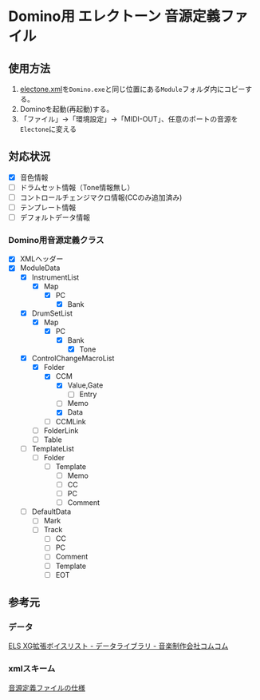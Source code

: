 # Domino用 エレクトーン 音源定義ファイル

## 使用方法

1. [electone.xml](./electone.xml)を`Domino.exe`と同じ位置にある`Module`フォルダ内にコピーする。
1. Dominoを起動(再起動)する。
1. 「ファイル」→「環境設定」→「MIDI-OUT」、任意のポートの音源を`Electone`に変える

## 対応状況

- [x] 音色情報
- [ ] ドラムセット情報（Tone情報無し）
- [ ] コントロールチェンジマクロ情報(CCのみ追加済み)
- [ ] テンプレート情報
- [ ] デフォルトデータ情報

### Domino用音源定義クラス

- [x] XMLヘッダー
- [x] ModuleData
  - [x] InstrumentList
    - [x] Map
      - [x] PC
        - [x] Bank
  - [x] DrumSetList
    - [x] Map
      - [x] PC
        - [x] Bank
          - [x] Tone
  - [x] ControlChangeMacroList
    - [x] Folder
      - [x] CCM
        - [x] Value,Gate
          - [ ] Entry
        - [ ] Memo
        - [x] Data
      - [ ] CCMLink
    - [ ] FolderLink
    - [ ] Table
  - [ ] TemplateList
    - [ ] Folder
      - [ ] Template
        - [ ] Memo
        - [ ] CC
        - [ ] PC
        - [ ] Comment
  - [ ] DefaultData
    - [ ] Mark
    - [ ] Track
      - [ ] CC
      - [ ] PC
      - [ ] Comment
      - [ ] Template
      - [ ] EOT

## 参考元

### データ

[ELS XG拡張ボイスリスト - データライブラリ -
音楽制作会社コムコム](http://www.comcom2.com/lib/els_ext_xg_voice_list.html#113)

### xmlスキーム

[音源定義ファイルの仕様](http://5.pro.tok2.com/~mpc/ranzan86/domino/Domino129/Manual/module.htm)
